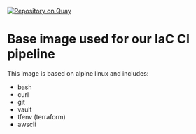 [![Repository on Quay](https://quay.io/repository/tfgco/iac-ci/status "Repository on Quay")](https://quay.io/repository/tfgco/iac-ci)

# Base image used for our IaC CI pipeline

This image is based on alpine linux and includes:

- bash
- curl
- git
- vault
- tfenv (terraform)
- awscli
